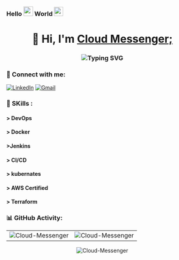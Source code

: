 ### Hello  <img src="https://media.giphy.com/media/hvRJCLFzcasrR4ia7z/giphy.gif" width="25"> World <img src="https://github.com/TheDudeThatCode/TheDudeThatCode/blob/master/Assets/Earth.gif" width="24"> 

<h1 align="center">👋 Hi, I'm <a href="https://www.linkedin.com/in/ulhas-narwade-aws-certified-devops/" target="_blank"> Cloud Messenger; </a></h1>
<h3 align="center"><img src="https://readme-typing-svg.herokuapp.com?font=Fira+Code&pause=1000&color=F76407&random=false&width=435&lines=Cloud+Engineer;AWS+Cloud+Engineer)" alt="Typing SVG" /></h3>

<h3 align="left">📲 Connect with me:</h3>
<div align="left">
  <a href="https://www.linkedin.com/in/ulhas-narwade-aws-certified-devops/" target="blank"><img alt="LinkedIn" src="https://img.shields.io/badge/linkedin-%230077B5.svg?style=for-the-badge&logo=linkedin&logoColor=white"/></a>
  <a href="mailto:narwade.uu@gmail.com" target="_blank"><img alt="Gmail" src="https://img.shields.io/badge/Gmail-D14836?style=for-the-badge&logo=gmail&logoColor=white"/></a>
   
</div>

<h3 align="left">🚀 SKills :</h3>

<div align="left">
  <h4 align="left">> DevOps</h4>
  <h4 align="left">> Docker</h4>
  <h4 align="left">>Jenkins</h4>
  <h4 align="left">> CI/CD</h4>
  <h4 align="left">> kubernates</h4>
  <h4 align="left">> AWS Certified</h4>
  <h4 align="left">> Terraform</h4>
</div>


<h3 align="left">📊 GitHub Activity:</h3>
<table>
  <tr>
    <td><img src="https://github-readme-stats.vercel.app/api?username=Cloud-Messenger&show_icons=true&theme=dark&locale=en" alt="Cloud-Messenger" /></td>
    <td><img src="https://github-readme-stats.vercel.app/api/top-langs?username=Cloud-Messenger&show_icons=true&theme=dark&locale=en&layout=compact" alt="Cloud-Messenger" /></td>
  </tr>
</table>

<div align="center">
<p><img align="center" src="https://github-readme-streak-stats.herokuapp.com/?user=Cloud-Messenger&theme=dark" alt="Cloud-Messenger" /></p>
  </div>
